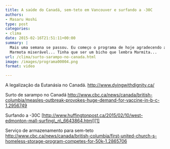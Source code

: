 ```yaml
---
title: A saúde do Canadá, sem-teto em Vancouver e surfando a -30C
authors:
- Masaru Hoshi
type: post
categories:
- clima
date: 2015-02-16T21:51:11+00:00
summary: |
  Mais uma semana se passou. Eu começo o programa de hoje agradecendo a todo mundo que fez questão de me lembrar que a maldita da marmota prevê o final do INVERNO e não da porcaria da primavera… São lapsos mentais. Desculpe.
  Marmota miserável... Tinha que ser um bicho que lembra Marmita...
url: /clima/surto-sarampo-no-canada.html
image: /images/programa00004.png
format: video

---
```

A legalização da Eutanásia no Canadá.
<http://www.dyingwithdignity.ca/>

Surto de sarampo no Canadá
<http://www.cbc.ca/news/canada/british-columbia/measles-outbreak-provokes-huge-demand-for-vaccine-in-b-c-1.2956749>

Surfando a -30C
[http://www.huffingtonpost.ca/2015/02/10/west-edmonton-mall-surfing\_n\_6643864.html][1]

Serviço de armazenamento para sem-teto
<http://www.cbc.ca/news/canada/british-columbia/first-united-church-s-homeless-storage-program-competes-for-50k-1.2865706>

 [1]: http://www.huffingtonpost.ca/2015/02/10/west-edmonton-mall-surfing_n_6643864.html